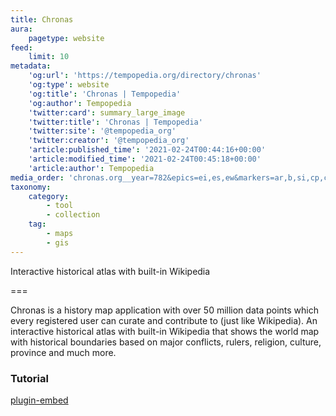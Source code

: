 ```yaml
---
title: Chronas
aura:
    pagetype: website
feed:
    limit: 10
metadata:
    'og:url': 'https://tempopedia.org/directory/chronas'
    'og:type': website
    'og:title': 'Chronas | Tempopedia'
    'og:author': Tempopedia
    'twitter:card': summary_large_image
    'twitter:title': 'Chronas | Tempopedia'
    'twitter:site': '@tempopedia_org'
    'twitter:creator': '@tempopedia_org'
    'article:published_time': '2021-02-24T00:44:16+00:00'
    'article:modified_time': '2021-02-24T00:45:18+00:00'
    'article:author': Tempopedia
media_order: 'chronas.org__year=782&epics=ei,es,ew&markers=ar,b,si,cp,c,ca,l,m,p,e,s,a,r,at,op,o&limit=5500&type=&fill=ruler&label=ruler&value=&locale=en&position=37,37,2.5(720p).png'
taxonomy:
    category:
        - tool
        - collection
    tag:
        - maps
        - gis
---
```


Interactive historical atlas with built-in Wikipedia

===

Chronas is a history map application with over 50 million data points which every registered user can curate and contribute to (just like Wikipedia). An interactive historical atlas with built-in Wikipedia that shows the world map with historical boundaries based on major conflicts, rulers, religion, culture, province and much more.

### Tutorial

[plugin-embed](https://www.youtube.com/watch?v=Ah3qSNJpj4Q)